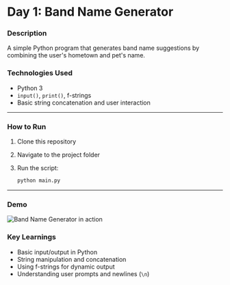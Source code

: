 #   Day 1: Band Name Generator

### Description
A simple Python program that generates band name suggestions by combining the user's hometown and pet's name.

### Technologies Used
- Python 3
- `input()`, `print()`, f-strings
- Basic string concatenation and user interaction

---

### How to Run
1. Clone this repository
2. Navigate to the project folder
3. Run the script:

   ```bash
   python main.py

---

### Demo
![Band Name Generator in action](screenshot.gif)

### Key Learnings
- Basic input/output in Python
- String manipulation and concatenation
- Using f-strings for dynamic output
- Understanding user prompts and newlines (`\n`)


